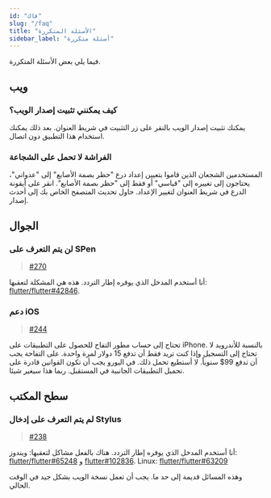 ```yaml
---
id: "فاك"
slug: "/faq"
title: "الأسئلة المتكررة"
sidebar_label: "أسئلة متكررة"
---
```


فيما يلي بعض الأسئلة المتكررة.

## ويب

### كيف يمكنني تثبيت إصدار الويب؟

يمكنك تثبيت إصدار الويب بالنقر على زر التثبيت في شريط العنوان. بعد ذلك يمكنك استخدام هذا التطبيق دون اتصال.

### الفراشة لا تحمل على الشجاعة

المستخدمين الشجعان الذين قاموا بتعيين إعداد درع "حظر بصمة الأصابع" إلى "عدواني"، يحتاجون إلى تغييره إلى "قياسي" أو فقط إلى "حظر بصمة الأصابع". انقر على أيقونة الدرع في شريط العنوان لتغيير الإعداد. حاول تحديث المتصفح الخاص بك إلى أحدث إصدار.

## الجوال

### لن يتم التعرف على SPen

> [#270](https://github.com/LinwoodDev/Butterfly/issues/270)

أنا أستخدم المدخل الذي يوفره إطار التردد. هذه هي المشكلة لتعقبها: [flutter/flutter#42846](https://github.com/flutter/flutter/issues/42846).

### دعم iOS

> [#244](https://github.com/LinwoodDev/Butterfly/issues/244)

تحتاج إلى حساب مطور التفاح للحصول على التطبيقات على iPhone. بالنسبة للأندرويد لا تحتاج إلى التسجيل وإذا كنت تريد فقط أن تدفع 15 دولار لمرة واحدة. على التفاحة يجب أن تدفع 99$ سنوياً. لا أستطيع تحمل ذلك. في اليورو يجب أن تكون القوانين قادرة على تحميل التطبيقات الجانبية في المستقبل. ربما هذا سيغير شيئا.

## سطح المكتب

### لم يتم التعرف على إدخال Stylus

> [#238](https://github.com/LinwoodDev/Butterfly/issues/238)

أنا أستخدم المدخل الذي يوفره إطار التردد. هناك بالفعل مشاكل لتعقبها: ويندوز: [flutter/flutter#65248](https://github.com/flutter/flutter/issues/65248) و [flutter#102836](https://github.com/flutter/flutter/issues/102836). Linux: [flutter/flutter#63209](https://github.com/flutter/flutter/issues/63209)

وهذه المسائل قديمة إلى حد ما. يجب أن تعمل نسخة الويب بشكل جيد في الوقت الحالي.
